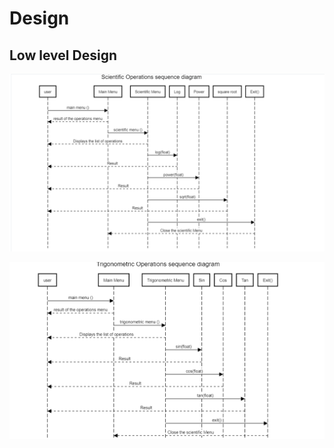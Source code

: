 # Design
## Low level Design
![Drag Racing](https://github.com/Rahul7259/Miniproject/blob/987906a3dc9a61804556dcf5ea64ce28a98670c4/2_Design/Scientific.png)


![Drag Racing](https://github.com/Rahul7259/Miniproject/blob/42fb43964030d648075985ac09b8ceb90336edec/2_Design/Trignometric.png)
